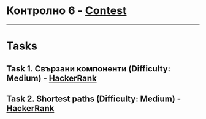 # Контролно 6 - [Contest](<https://www.hackerrank.com/6-20232024>)

---

# Tasks

## Task 1. Свързани компоненти (Difficulty: Medium) - [HackerRank](<https://www.hackerrank.com/contests/6-20232024/challenges/1-579>)

## Task 2. Shortest paths (Difficulty: Medium) - [HackerRank](<https://www.hackerrank.com/contests/6-20232024/challenges/shortest-paths-2>)

